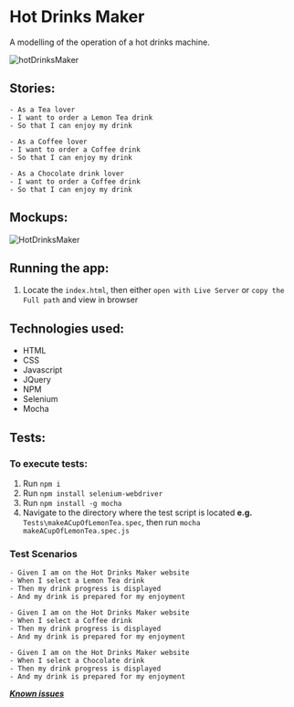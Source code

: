 # Hot Drinks Maker

A modelling of the operation of a hot drinks machine.

![hotDrinksMaker](https://github.com/Codecademy/wedding-rsvp-off-platform-project/assets/33905131/1c3352e8-3ae8-4381-b259-db06d3b23947)

## Stories:

```
- As a Tea lover
- I want to order a Lemon Tea drink
- So that I can enjoy my drink
```

```
- As a Coffee lover
- I want to order a Coffee drink
- So that I can enjoy my drink
```

```
- As a Chocolate drink lover
- I want to order a Coffee drink
- So that I can enjoy my drink
```

## Mockups:

![HotDrinksMaker](https://github.com/Codecademy/wedding-rsvp-off-platform-project/assets/33905131/af980c96-dfdd-4c17-ab80-5bf93695baab)

## Running the app:

1. Locate the `index.html`, then either `open with Live Server` or `copy the Full path` and view in browser

## Technologies used:

- HTML
- CSS
- Javascript
- JQuery
- NPM
- Selenium
- Mocha

## Tests:

### To execute tests:

1. Run `npm i`
2. Run `npm install selenium-webdriver`
3. Run `npm install -g mocha`
4. Navigate to the directory where the test script is located **e.g.** `Tests\makeACupOfLemonTea.spec`, then run `mocha makeACupOfLemonTea.spec.js`

### Test Scenarios

```
- Given I am on the Hot Drinks Maker website
- When I select a Lemon Tea drink
- Then my drink progress is displayed
- And my drink is prepared for my enjoyment
```

```
- Given I am on the Hot Drinks Maker website
- When I select a Coffee drink
- Then my drink progress is displayed
- And my drink is prepared for my enjoyment
```

```
- Given I am on the Hot Drinks Maker website
- When I select a Chocolate drink
- Then my drink progress is displayed
- And my drink is prepared for my enjoyment
```

<a href="https://github.com/users/KOlofinmoyin/projects/7/views/1"> _**Known issues**_ </a>
